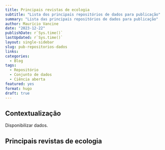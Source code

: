 ```yaml
---
title: Principais revistas de ecologia
subtitle: "Lista dos principais repositórios de dados para publicação"
summary: "Lista das principais repositórios de dados para publicação"
author: Maurício Vancine
date: "2023-12-22"
publishDate: r`Sys.time()` 
lastUpdated: r`Sys.time()`
layout: single-sidebar
slug: pub-repositorios-dados
links:
categories:
  - Blog
tags:
  - Repositório
  - Conjunto de dados
  - Ciência aberta
featured: yes
format: hugo
draft: true
---
```


<script src="{{< blogdown/postref >}}index_files/clipboard-2.0.6/clipboard.min.js"></script>
<link href="{{< blogdown/postref >}}index_files/xaringanExtra-clipboard-0.2.6/xaringanExtra-clipboard.css" rel="stylesheet" />
<script src="{{< blogdown/postref >}}index_files/xaringanExtra-clipboard-0.2.6/xaringanExtra-clipboard.js"></script>
<script>window.xaringanExtraClipboard(null, {"button":"<i class=\"fa fa-clipboard\"><\/i> Copiar Código","success":"<i class=\"fa fa-check\" style=\"color: #90BE6D\"><\/i> Copiado!","error":"Press Ctrl+C to Copy"})</script>
<link href="{{< blogdown/postref >}}index_files/font-awesome-6.4.2/css/all.min.css" rel="stylesheet" />
<link href="{{< blogdown/postref >}}index_files/font-awesome-6.4.2/css/v4-shims.min.css" rel="stylesheet" />
<script src="{{< blogdown/postref >}}index_files/htmlwidgets-1.6.2/htmlwidgets.js"></script>
<link href="{{< blogdown/postref >}}index_files/datatables-css-0.0.0/datatables-crosstalk.css" rel="stylesheet" />
<script src="{{< blogdown/postref >}}index_files/datatables-binding-0.30/datatables.js"></script>
<script src="{{< blogdown/postref >}}index_files/jquery-3.6.0/jquery-3.6.0.min.js"></script>
<link href="{{< blogdown/postref >}}index_files/dt-core-1.13.4/css/jquery.dataTables.min.css" rel="stylesheet" />
<link href="{{< blogdown/postref >}}index_files/dt-core-1.13.4/css/jquery.dataTables.extra.css" rel="stylesheet" />
<script src="{{< blogdown/postref >}}index_files/dt-core-1.13.4/js/jquery.dataTables.min.js"></script>
<script src="{{< blogdown/postref >}}index_files/jszip-1.13.4/jszip.min.js"></script>
<script src="{{< blogdown/postref >}}index_files/pdfmake-1.13.4/pdfmake.js"></script>
<script src="{{< blogdown/postref >}}index_files/pdfmake-1.13.4/vfs_fonts.js"></script>
<link href="{{< blogdown/postref >}}index_files/dt-ext-buttons-1.13.4/css/buttons.dataTables.min.css" rel="stylesheet" />
<script src="{{< blogdown/postref >}}index_files/dt-ext-buttons-1.13.4/js/dataTables.buttons.min.js"></script>
<script src="{{< blogdown/postref >}}index_files/dt-ext-buttons-1.13.4/js/buttons.html5.min.js"></script>
<script src="{{< blogdown/postref >}}index_files/dt-ext-buttons-1.13.4/js/buttons.colVis.min.js"></script>
<script src="{{< blogdown/postref >}}index_files/dt-ext-buttons-1.13.4/js/buttons.print.min.js"></script>
<link href="{{< blogdown/postref >}}index_files/crosstalk-1.2.0/css/crosstalk.min.css" rel="stylesheet" />
<script src="{{< blogdown/postref >}}index_files/crosstalk-1.2.0/js/crosstalk.min.js"></script>

## Contextualização

Disponibilizar dados.

## Principais revistas de ecologia

<div class="datatables html-widget html-fill-item-overflow-hidden html-fill-item" id="htmlwidget-1" style="width:100%;height:auto;"></div>
<script type="application/json" data-for="htmlwidget-1">{"x":{"filter":"none","vertical":false,"extensions":["Buttons"],"data":[["1","2","3","4"],["figshare","Zenodo","Dryad","OSF"],["20 Gb","Infinite","300 Gb",null],["20 Gb","50 Gb","300 Gb",null],[null,null,"10 Gb",null],["Free","Free","Free","Free"],["Yes","Yes","Yes","Yes"],["Yes","Yes","Yes","Yes"],["Yes","Yes","Yes","Yes"],["<a target=_blank href=https://figshare.com/account/home#/data>link<\/a>","<a target=_blank href=https://zenodo.org/deposit/new>link<\/a>","<a target=_blank href=https://datadryad.org/stash>link<\/a>","<a target=_blank href=https://osf.io/dashboard>link<\/a>"]],"container":"<table class=\"display\">\n  <thead>\n    <tr>\n      <th> <\/th>\n      <th>Repository<\/th>\n      <th>Total space<\/th>\n      <th>Repository space<\/th>\n      <th>File maximum size<\/th>\n      <th>Price<\/th>\n      <th>GitHub<\/th>\n      <th>ORCID<\/th>\n      <th>DOI<\/th>\n      <th>Link<\/th>\n    <\/tr>\n  <\/thead>\n<\/table>","options":{"dom":"Blfrtip","buttons":["copy","csv","excel","pdf","print"],"lengthMenu":[[10,25,50,-1],["10","25","50","All"]],"columnDefs":[{"orderable":false,"targets":0}],"order":[],"autoWidth":false,"orderClasses":false}},"evals":[],"jsHooks":[]}</script>
